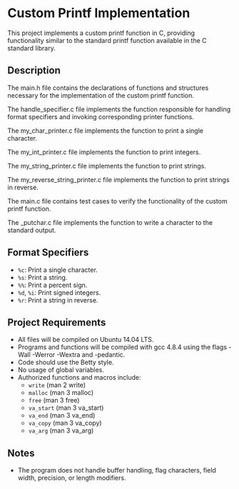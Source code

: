 # Custom Printf Implementation

This project implements a custom printf function in C, providing functionality similar to the standard printf function available in the C standard library.

## Description

The main.h file contains the declarations of functions and structures necessary for the implementation of the custom printf function.

The handle_specifier.c file implements the function responsible for handling format specifiers and invoking corresponding printer functions.

The my_char_printer.c file implements the function to print a single character.

The my_int_printer.c file implements the function to print integers.

The my_string_printer.c file implements the function to print strings.

The my_reverse_string_printer.c file implements the function to print strings in reverse.

The main.c file contains test cases to verify the functionality of the custom printf function.

The _putchar.c file implements the function to write a character to the standard output.

## Format Specifiers

- `%c`: Print a single character.
- `%s`: Print a string.
- `%%`: Print a percent sign.
- `%d`, `%i`: Print signed integers.
- `%r`: Print a string in reverse.

## Project Requirements

- All files will be compiled on Ubuntu 14.04 LTS.
- Programs and functions will be compiled with gcc 4.8.4 using the flags -Wall -Werror -Wextra and -pedantic.
- Code should use the Betty style.
- No usage of global variables.
- Authorized functions and macros include:
  - `write` (man 2 write)
  - `malloc` (man 3 malloc)
  - `free` (man 3 free)
  - `va_start` (man 3 va_start)
  - `va_end` (man 3 va_end)
  - `va_copy` (man 3 va_copy)
  - `va_arg` (man 3 va_arg)

## Notes

- The program does not handle buffer handling, flag characters, field width, precision, or length modifiers.
